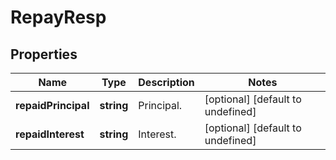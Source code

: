 # RepayResp

## Properties

Name | Type | Description | Notes
------------ | ------------- | ------------- | -------------
**repaidPrincipal** | **string** | Principal. | [optional] [default to undefined]
**repaidInterest** | **string** | Interest. | [optional] [default to undefined]

